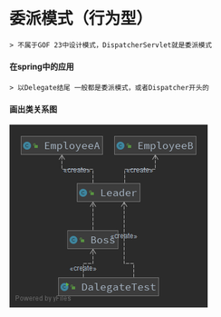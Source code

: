 # 委派模式（行为型）
    > 不属于GOF 23中设计模式，DispatcherServlet就是委派模式
    
#### 在spring中的应用
    > 以Delegate结尾 一般都是委派模式，或者Dispatcher开头的


#### 画出类关系图
![Delegate.png](/src/main/java/patterns/behavioral/delegate/delegate.png)

